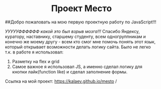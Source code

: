 <h1 align="center">Проект Место</h1>

##Добро пожаловать на мою первую проектную работу по JavaScript!!!

_УУУУУФФФФФФ_ _какой это был взрыв мозга!!!_ Спасибо Яндексу, куратору, наставнику, старшему студенту, всем одногруппникам и конечно же моему другу - всем кто смог мне помочь понять этот язык, который открывает возможности делать логику сайта. Было не легко т.к. в работе я использовал:

1. Разметку на flex и grid
2. Самое важное я использовал JS, а именно сделал логику для кнопки лайк(function like) и сделал заполнение формы.

Ссылка на мой проект: https://kalaev.github.io/mesto /
